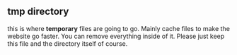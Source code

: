 ## tmp directory

this is where **temporary** files are going to go.
Mainly cache files to make the website go faster.
You can remove everything inside of it.
Please just keep this file and the directory itself of course.